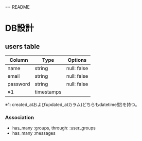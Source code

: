 == README

# DB設計


## users table
|Column|Type|Options|
|---|---|---|
|name|string|null: false|
|email|string|null: false|
|password|string|null: false|
|※1|timestamps||

※1: created_atおよびupdated_atカラム(どちらもdatetime型)を持つ。

### Association
- has_many :groups, through: :user_groups
- has_many :messages
